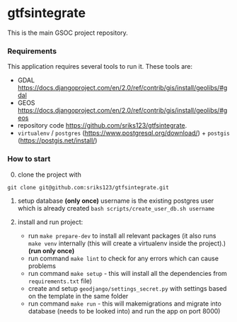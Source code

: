 # gtfsintegrate

This is the main GSOC project repository.

### Requirements
This application requires several tools to run it. These tools are:
- GDAL https://docs.djangoproject.com/en/2.0/ref/contrib/gis/install/geolibs/#gdal
- GEOS https://docs.djangoproject.com/en/2.0/ref/contrib/gis/install/geolibs/#geos
- repository code https://github.com/sriks123/gtfsintegrate.
- `virtualenv` / `postgres` (https://www.postgresql.org/download/) + `postgis` (https://postgis.net/install/)

### How to start

0. clone the project with
    
```git clone git@github.com:sriks123/gtfsintegrate.git```

1. setup database **(only once)**
    username is the existing postgres user which is already created
    `bash scripts/create_user_db.sh username`

2. install and run project:
    - run `make prepare-dev` to install all relevant packages
      (it also runs `make venv` internally (this will create a virtualenv inside the project).) **(run only once)**
    - run command `make lint` to check for any errors which can cause problems
    - run command `make setup` - this will install all the dependencies from `requirements.txt` file)
    - create and setup `geodjango/settings_secret.py` with settings based on the template in the same folder
    - run command `make run` - this will makemigrations and migrate into database (needs to be looked into) and run the app on port 8000)
